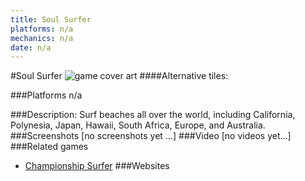 ```yaml
---
title: Soul Surfer
platforms: n/a
mechanics: n/a
date: n/a
---
```

#Soul Surfer
![game cover art](//images.igdb.com/igdb/image/upload/t_cover_big/syceuky8oyqdupfmxecu.jpg "Logo Title Text 1")
####Alternative tiles:

###Platforms
n/a

###Description:
Surf beaches all over the world, including California, Polynesia, Japan, Hawaii, South Africa, Europe, and Australia.
###Screenshots
[no screenshots yet ...]
###Video
[no videos yet...]
###Related games
* [Championship Surfer](/games/championship-surfer-6722/)
###Websites

